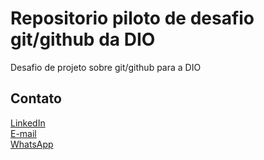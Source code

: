 # Repositorio piloto de desafio git/github da DIO
Desafio de projeto sobre git/github para a DIO

## Contato
[LinkedIn](https://www.linkedin.com/in/felipe-ribeiro-376100137/) <br>
[E-mail](mail.to.felipe.fuhok@gmail.com) <br>
[WhatsApp](https://wa.me/5587992030033)
